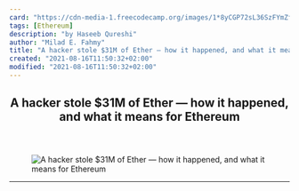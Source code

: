 ```yaml
---
card: "https://cdn-media-1.freecodecamp.org/images/1*8yCGP72sL36SzFYmZfPkaA.png"
tags: [Ethereum]
description: "by Haseeb Qureshi"
author: "Milad E. Fahmy"
title: "A hacker stole $31M of Ether — how it happened, and what it means for Ethereum"
created: "2021-08-16T11:50:32+02:00"
modified: "2021-08-16T11:50:32+02:00"
---
```

<div class="site-wrapper">
<main id="site-main" class="site-main outer">
<div class="inner">
<article class="post-full post tag-ethereum tag-blockchain tag-security tag-technology tag-startup ">
<header class="post-full-header">
<h1 class="post-full-title">A hacker stole $31M of Ether — how it happened, and what it means for Ethereum</h1>
</header>
<figure class="post-full-image">
<picture>
<source media="(max-width: 700px)" sizes="1px" srcset="data:image/gif;base64,R0lGODlhAQABAIAAAAAAAP///yH5BAEAAAAALAAAAAABAAEAAAIBRAA7 1w">
<source media="(min-width: 701px)" sizes="(max-width: 800px) 400px,
(max-width: 1170px) 700px,
1400px" srcset="https://cdn-media-1.freecodecamp.org/images/1*8yCGP72sL36SzFYmZfPkaA.png 300w,
https://cdn-media-1.freecodecamp.org/images/1*8yCGP72sL36SzFYmZfPkaA.png 600w,
https://cdn-media-1.freecodecamp.org/images/1*8yCGP72sL36SzFYmZfPkaA.png 1000w,
https://cdn-media-1.freecodecamp.org/images/1*8yCGP72sL36SzFYmZfPkaA.png 2000w">
<img onerror="this.style.display='none'" src="https://cdn-media-1.freecodecamp.org/images/1*8yCGP72sL36SzFYmZfPkaA.png" alt="A hacker stole $31M of Ether — how it happened, and what it means for Ethereum">
</picture>
</figure>
<section class="post-full-content">
<div class="post-content medium-migrated-article">
</div>
<hr>
</section>
</article>
</div>
</main>
</div>
<!-- Google Tag Manager (noscript) -->
<!-- End Google Tag Manager (noscript) -->
